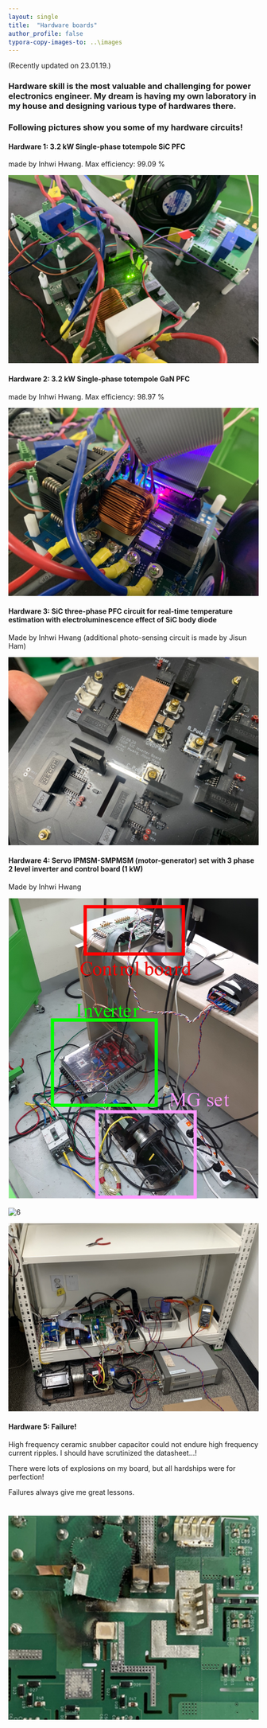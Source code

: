 ```yaml
---
layout: single
title:  "Hardware boards"
author_profile: false
typora-copy-images-to: ..\images
---
```


(Recently updated on 23.01.19.)

### Hardware skill is the most valuable and challenging for power electronics engineer. My dream is having my own laboratory in my house and designing various type of hardwares there.



### Following pictures show you some of my hardware circuits!



#### Hardware 1: 3.2 kW Single-phase totempole SiC PFC

made by Inhwi Hwang. Max efficiency: 99.09 %

![1](../images/1-167078107089813.png)



#### Hardware 2: 3.2 kW Single-phase totempole GaN PFC

made by Inhwi Hwang. Max efficiency: 98.97 %

![2](../images/2-167078107398714.png)



#### Hardware 3: SiC three-phase PFC circuit for real-time temperature estimation with electroluminescence effect of SiC body diode

Made by Inhwi Hwang (additional photo-sensing circuit is made by Jisun Ham)


![4](../images/4-167078108213716.png)

#### Hardware 4: Servo IPMSM-SMPMSM (motor-generator) set with 3 phase 2 level inverter and control board (1 kW)

Made by Inhwi Hwang


![5](../images/fig_MG.jpg)

![6](../images/fig_Inv.jpg)

![5](../images/fig_Motor.jpg)


#### Hardware 5: Failure!

High frequency ceramic snubber capacitor could not endure high frequency current ripples. I should have scrutinized the datasheet...!

There were lots of explosions on my board, but all hardships were for perfection!

Failures always give me great lessons.

![7](../images/5-167078108518217.png)
=======
>>>>>>> 

